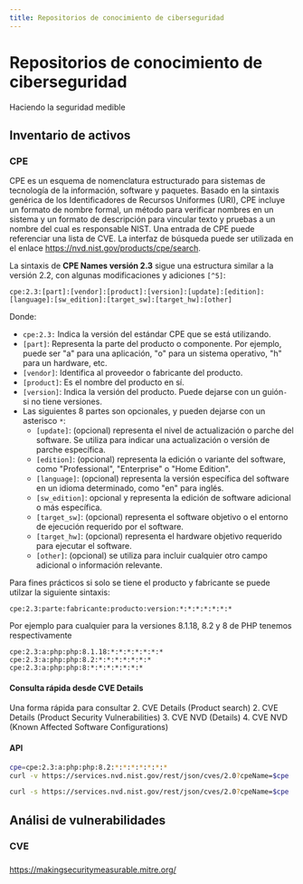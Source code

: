 ```yaml
---
title: Repositorios de conocimiento de ciberseguridad
---
```


# Repositorios de conocimiento de ciberseguridad

Haciendo la seguridad medible

## Inventario de activos
### CPE

CPE es un esquema de nomenclatura estructurado para sistemas de tecnología de la información, software y paquetes. Basado en la sintaxis genérica de los Identificadores de Recursos Uniformes (URI), CPE incluye un formato de nombre formal, un método para verificar nombres en un sistema y un formato de descripción para vincular texto y pruebas a un nombre del cual es responsable NIST. Una entrada de CPE puede referenciar una lista de CVE. La interfaz de búsqueda puede ser utilizada en el enlace <https://nvd.nist.gov/products/cpe/search>. 


La sintaxis de **CPE Names versión 2.3** sigue una estructura similar a la versión 2.2, con algunas modificaciones y adiciones `[^5]`:

```plaintext
cpe:2.3:[part]:[vendor]:[product]:[version]:[update]:[edition]:[language]:[sw_edition]:[target_sw]:[target_hw]:[other]
```

Donde:
* `cpe:2.3:` Indica la versión del estándar CPE que se está utilizando.
* `[part]`: Representa la parte del producto o componente. Por ejemplo, puede ser "a" para una aplicación, "o" para un sistema operativo, "h" para un hardware, etc.
* `[vendor]`:  Identifica al proveedor o fabricante del producto.
* `[product]`: Es el nombre del producto en sí.
* `[version]`: Indica la versión del producto. Puede dejarse con un guión`-` si no tiene versiones.
* Las siguientes 8 partes son opcionales, y pueden dejarse con un asterisco `*`:	
	* `[update]`: (opcional) representa el nivel de actualización o parche del software. Se utiliza para indicar una actualización o versión de parche específica.
	* `[edition]`: (opcional) representa la edición o variante del software, como "Professional", "Enterprise" o "Home Edition".
	* `[language]`: (opcional) representa la versión específica del software en un idioma determinado, como "en" para inglés.
	* `[sw_edition]`: opcional y representa la edición de software adicional o más específica.
	* `[target_sw]`: (opcional) representa el software objetivo o el entorno de ejecución requerido por el software.
	* `[target_hw]`: (opcional) representa el hardware objetivo requerido para ejecutar el software.
	* `[other]`: (opcional) se utiliza para incluir cualquier otro campo adicional o información relevante.


Para fines prácticos si solo se tiene el producto y fabricante se puede utilzar la siguiente sintaxis:
```plaintext
cpe:2.3:parte:fabricante:producto:version:*:*:*:*:*:*:*
```

Por ejemplo para cualquier para la versiones 8.1.18, 8.2 y 8 de PHP tenemos respectivamente
```plaintext
cpe:2.3:a:php:php:8.1.18:*:*:*:*:*:*:*
cpe:2.3:a:php:php:8.2:*:*:*:*:*:*:*
cpe:2.3:a:php:php:8:*:*:*:*:*:*:*
```

#### Consulta rápida desde CVE Details

Una forma rápida para consultar 
2. CVE Details (Product search)
2. CVE Details (Product Security Vulnerabilities)
3. CVE NVD (Details)
4. CVE NVD (Known Affected Software Configurations)

#### API
```bash
cpe=cpe:2.3:a:php:php:8.2:*:*:*:*:*:*:*
curl -v https://services.nvd.nist.gov/rest/json/cves/2.0?cpeName=$cpe
```

```bash
curl -s https://services.nvd.nist.gov/rest/json/cves/2.0?cpeName=$cpe | jq . 
```

## Análisi de vulnerabilidades

### CVE

### 


https://makingsecuritymeasurable.mitre.org/